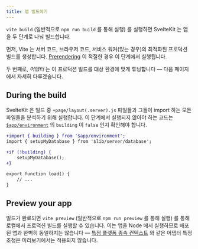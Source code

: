 ```yaml
---
title: 앱 빌드하기
---
```


`vite build` (일반적으로 `npm run build` 를 통해 실행) 를 실행하면 SvelteKit 는 앱을 두 단계로 나눠 빌드합니다.

먼저, Vite 는 서버 코드, 브라우저 코드, 서비스 워커(있는 경우)의 최적화된 프로덕션 빌드를 생성합니다.
[Prerendering](page-options#prerender) 이 적절한 경우 이 단계에서 실행됩니다.

두 번째로, _어댑터_ 는 이 프로덕션 빌드를 대상 환경에 맞게 튜닝합니다 — 다음 페이지에서 자세히 다루겠습니다.

## During the build

SvelteKit 은 빌드 중 `+page/layout(.server).js` 파일들과 그들이 import 하는 모든 파일들을 분석하기 위해 실행합니다. 이 단계에서 실행되지 않아야 하는 코드는 [`$app/environment`](modules#$app-environment) 의 `building` 이 `false` 인지 확인해야 합니다.

```diff
+import { building } from '$app/environment';
import { setupMyDatabase } from '$lib/server/database';

+if (!building) {
	setupMyDatabase();
+}

export function load() {
	// ...
}
```

## Preview your app

빌드가 완료되면 `vite preview` (일반적으로 `npm run preview` 를 통해 실행) 를 통해 로컬에서 프로덕션 빌드를 실행할 수 있습니다.
이는 앱을 Node 에서 실행하므로 배포된 앱과 완벽히 동일하지는 않습니다 — [특정 플랫폼 종속 컨텍스트](adapters#platform-specific-context) 와 같은 어댑터 특정 조정은 미리보기에서는 적용되지 않습니다.
